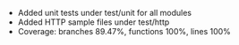 - Added unit tests under test/unit for all modules
- Added HTTP sample files under test/http
- Coverage: branches 89.47%, functions 100%, lines 100%

